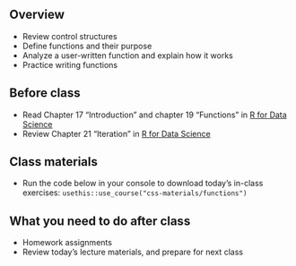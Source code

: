 ## Overview

- Review control structures
- Define functions and their purpose
- Analyze a user-written function and explain how it works
- Practice writing functions

## Before class

- Read Chapter 17 “Introduction” and chapter 19 “Functions” in [R for
  Data Science](http://r4ds.had.co.nz/)
- Review Chapter 21 “Iteration” in [R for Data
  Science](https://r4ds.had.co.nz/iteration.html)

<!--
See "Data transformation" lecture for further references
-->

## Class materials

- Run the code below in your console to download today’s in-class
  exercises: `usethis::use_course("css-materials/functions")`

<!--
* [Pipes in R](/notes/pipes/)
* [Functions in R](/notes/functions/)
-->

## What you need to do after class

- Homework assignments
- Review today’s lecture materials, and prepare for next class
